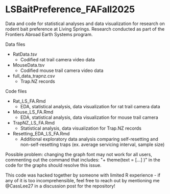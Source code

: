 # LSBaitPreference_FAFall2025
Data and code for statistical analyses and data visualization for research on rodent bait preference at Living Springs. Research conducted as part of the Frontiers Abroad Earth Systems program.

Data files 
* RatData.tsv
  * Codified rat trail camera video data
* MouseData.tsv
  * Codified mouse trail camera video data
* full_data_trapnz.csv
  * Trap.NZ records

Code files
* Rat_LS_FA.Rmd
  * EDA, statistical analysis, data visualization for rat trail camera data
* Mouse_LS_FA.Rmd
  * EDA, statistical analysis, data visualization for mouse trail camera
* TrapNZ_LS_FA.Rmd
  * Statistical analysis, data visualization for Trap.NZ records
* Resetting_EDA_LS_FA.Rmd
  * Additional exploratory data analysis comparing self-resetting and non-self-resetting traps (ex. average servicing interval, sample size)

Possible problem: changing the graph font may not work for all users, commenting out the command that includes: "+ theme(text = [...] )" in the code for the graphs should resolve this issue.

This code was hacked together by someone with limited R experience - if any of it is too incomprehensible, feel free to reach out by mentioning me @CassLee27 in a discussion post for the repository!
